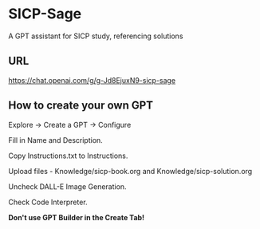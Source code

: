 # SICP-Sage
A GPT assistant for SICP study, referencing solutions

## URL

https://chat.openai.com/g/g-Jd8EjuxN9-sicp-sage

## How to create your own GPT

Explore → Create a GPT → Configure

Fill in Name and Description.

Copy Instructions.txt to Instructions.

Upload files - Knowledge/sicp-book.org and Knowledge/sicp-solution.org

Uncheck DALL-E Image Generation.

Check Code Interpreter.

**Don't use GPT Builder in the Create Tab!**
